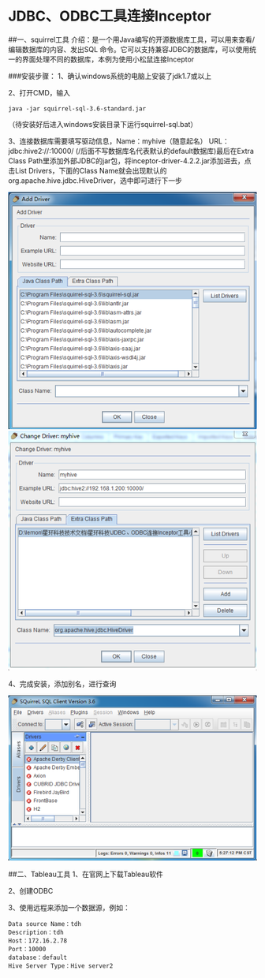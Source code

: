 # JDBC、ODBC工具连接Inceptor

##一、squirrel工具
介绍：是一个用Java编写的开源数据库工具，可以用来查看/编辑数据库的内容、发出SQL 命令。它可以支持兼容JDBC的数据库，可以使用统一的界面处理不同的数据库，本例为使用小松鼠连接Inceptor

###安装步骤：
1、确认windows系统的电脑上安装了jdk1.7或以上

2、打开CMD，输入
```
java -jar squirrel-sql-3.6-standard.jar
```
（待安装好后进入windows安装目录下运行squirrel-sql.bat）

3、连接数据库需要填写驱动信息，Name：myhive（随意起名）
URL：jdbc:hive2://<Inceptor server IP>:10000/ (/后面不写数据库名代表默认的default数据库)最后在Extra Class Path里添加外部JDBC的jar包，将inceptor-driver-4.2.2.jar添加进去，点击List Drivers，下面的Class Name就会出现默认的org.apache.hive.jdbc.HiveDriver，选中即可进行下一步

![](11.png)
![](12.png)


4、完成安装，添加别名，进行查询

![](13.png)






##二、Tableau工具
1、在官网上下载Tableau软件

2、创建ODBC

3、使用远程来添加一个数据源，例如：

    Data source Name：tdh
    Description：tdh
    Host：172.16.2.78
    Port：10000
    database：default
    Hive Server Type：Hive server2